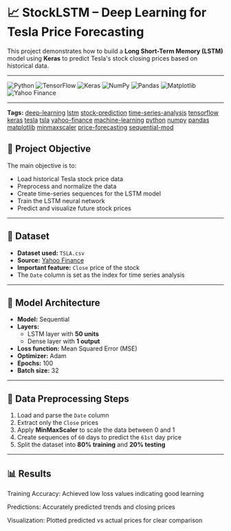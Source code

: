 # 📈 StockLSTM – Deep Learning for Tesla Price Forecasting

This project demonstrates how to build a **Long Short-Term Memory (LSTM)** model using **Keras** to predict Tesla's stock closing prices based on historical data.

---

![Python](https://img.shields.io/badge/Python-3.10-blue?logo=python)
![TensorFlow](https://img.shields.io/badge/TensorFlow-Deep%20Learning-orange?logo=tensorflow)
![Keras](https://img.shields.io/badge/Keras-LSTM-red?logo=keras)
![NumPy](https://img.shields.io/badge/NumPy-Array%20Processing-blue?logo=numpy)
![Pandas](https://img.shields.io/badge/Pandas-Data%20Manipulation-yellow?logo=pandas)
![Matplotlib](https://img.shields.io/badge/Matplotlib-Visualization-green?logo=matplotlib)
![Yahoo Finance](https://img.shields.io/badge/Yahoo%20Finance-Stock%20Data-purple)

---
**Tags:**
[deep-learning](#) [lstm](#) [stock-prediction](#) [time-series-analysis](#) [tensorflow](#) [keras](#) [tesla](#) [tsla](#) [yahoo-finance](#) [machine-learning](#) [python](#) [numpy](#) [pandas](#) [matplotlib](#) [minmaxscaler](#) [price-forecasting](#) [sequential-mod]()



## 🧠 Project Objective

The main objective is to:

- Load historical Tesla stock price data
- Preprocess and normalize the data
- Create time-series sequences for the LSTM model
- Train the LSTM neural network
- Predict and visualize future stock prices

---

## 📂 Dataset

- **Dataset used:** `TSLA.csv`  
- **Source:** [Yahoo Finance](https://finance.yahoo.com/)  
- **Important feature:** `Close` price of the stock  
- The `Date` column is set as the index for time series analysis

---


## 🧪 Model Architecture

- **Model:** Sequential  
- **Layers:**
  - LSTM layer with **50 units**
  - Dense layer with **1 output**
- **Loss function:** Mean Squared Error (MSE)  
- **Optimizer:** Adam  
- **Epochs:** 100  
- **Batch size:** 32  

---

## 🔁 Data Preprocessing Steps

1. Load and parse the `Date` column
2. Extract only the `Close` prices
3. Apply **MinMaxScaler** to scale the data between 0 and 1
4. Create sequences of `60` days to predict the `61st` day price
5. Split the dataset into **80% training** and **20% testing**

---


## 📊 Results
Training Accuracy: Achieved low loss values indicating good learning

Predictions: Accurately predicted trends and closing prices

Visualization: Plotted predicted vs actual prices for clear comparison




